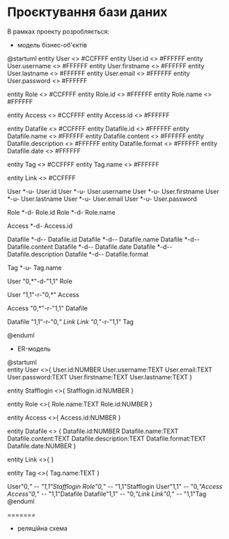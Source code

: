 # Проєктування бази даних

В рамках проекту розробляється: 
- модель бізнес-об'єктів

@startuml
entity User <<ENTITY>> #CCFFFF
entity User.id <<NUMBER>> #FFFFFF
entity User.username <<TEXT>> #FFFFFF
entity User.firstname <<TEXT>> #FFFFFF
entity User.lastname <<TEXT>> #FFFFFF
entity User.email <<TEXT>> #FFFFFF
entity User.password <<TEXT>> #FFFFFF


entity Role <<ENTITY>> #CCFFFF
entity Role.id <<NUMBER>> #FFFFFF
entity Role.name <<TEXT>> #FFFFFF

entity Access <<ENTITY>> #CCFFFF
entity Access.id <<NUMBER>> #FFFFFF

entity Datafile <<ENTITY>> #CCFFFF
entity Datafile.id <<NUMBER>> #FFFFFF
entity Datafile.name <<TEXT>> #FFFFFF
entity Datafile.content <<TEXT>> #FFFFFF
entity Datafile.description <<TEXT>> #FFFFFF
entity Datafile.format <<TEXT>> #FFFFFF
entity Datafile.date <<NUMBER>> #FFFFFF

entity Tag <<ENTITY>> #CCFFFF
entity Tag.name <<TEXT>> #FFFFFF

entity Link <<ENTITY>> #CCFFFF

User *-u- User.id
User *-u- User.username
User *-u- User.firstname
User *-u- User.lastname
User *-u- User.email
User *-u- User.password


Role *-d- Role.id
Role *-d- Role.name

Access *-d- Access.id

Datafile *-d-- Datafile.id
Datafile *-d-- Datafile.name
Datafile *-d-- Datafile.content
Datafile *-d-- Datafile.date
Datafile *-d-- Datafile.description
Datafile *-d-- Datafile.format

Tag *-u- Tag.name

User "0,*"-d-"1,1" Role

User "1,1"-r-"0,*" Access

Access "0,*"-r-"1,1" Datafile

Datafile "1,1"-r-"0,*" Link
Link "0,*"-r-"1,1" Tag


@enduml

- ER-модель


@startuml  
entity User <<ENTITY>>{ 
User.id:NUMBER 
User.username:TEXT 
User.email:TEXT 
User.password:TEXT 
User.firstname:TEXT 
User.lastname:TEXT 
} 
 
entity Stafflogin <<ENTITY>>{ 
Stafflogin.id:NUMBER 
} 
 
entity Role <<ENTITY>>{ 
Role.name:TEXT 
Role.id:NUMBER 
} 
 
entity Access <<ENTITY>>{ 
Access.id:NUMBER 
} 
 
entity Datafile <<ENTITY>> { 
Datafile.id:NUMBER 
Datafile.name:TEXT 
Datafile.content:TEXT 
Datafile.description:TEXT 
Datafile.format:TEXT 
Datafile.date:NUMBER 
} 
 
entity Link <<ENTITY>>{ 
} 
   
entity Tag <<ENTITY>>{ 
Tag.name:TEXT 
} 
 
User"0,*" -- "1,1"Stafflogin 
Role"0,*" -- "1,1"Stafflogin 
User"1,1" -- "0,*"Access 
Access"0,*" -- "1,1"Datafile 
Datafile"1,1" -- "0,*"Link 
Link"0,*" -- "1,1"Tag 
@enduml


=======


- реляційна схема

<img src="./images/3table.jpg" alt="">
